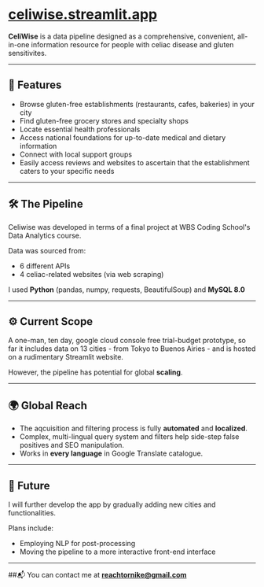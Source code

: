 # [celiwise.streamlit.app](https://celiwise.streamlit.app)

**CeliWise** is a data pipeline designed as a comprehensive, convenient, all-in-one information resource for people with celiac disease and gluten sensitivites.

---

## 🧭 Features

- Browse gluten-free establishments (restaurants, cafes, bakeries) in your city  
- Find gluten-free grocery stores and specialty shops  
- Locate essential health professionals  
- Access national foundations for up-to-date medical and dietary information  
- Connect with local support groups
- Easily access reviews and websites to ascertain that the establishment caters to your specific needs

---

## 🛠️ The Pipeline

Celiwise was developed in terms of a final project at WBS Coding School's Data Analytics course.

Data was sourced from:
- 6 different APIs  
- 4 celiac-related websites (via web scraping)

I used **Python** (pandas, numpy, requests, BeautifulSoup) and **MySQL 8.0**

---

## ⚙️ Current Scope

A one-man, ten day, google cloud console free trial-budget prototype, so far it includes data on  13 cities - from Tokyo to Buenos Airies - and is hosted on a rudimentary Streamlit website.

However, the pipeline has potential for global **scaling**.

---

## 🌍 Global Reach

- The aqcuisition and filtering process is fully **automated** and **localized**.
- Complex, multi-lingual query system and filters  help side-step false positives and SEO manipulation.  
- Works in **every language** in Google Translate catalogue.

---

## 🚀 Future

I will further develop the app by gradually adding new cities and functionalities.

Plans include:
- Employing NLP for post-processing  
- Moving the pipeline to a more interactive front-end interface



---

##📬 You can contact me at **reachtornike@gmail.com**

